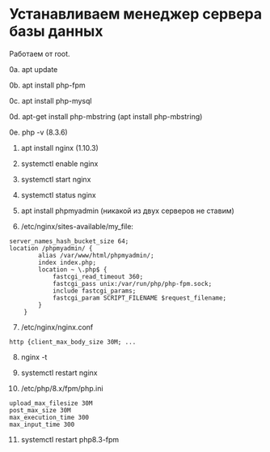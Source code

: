 # Устанавливаем менеджер сервера базы данных
Работаем от root.

0a. apt update

0b. apt install php-fpm

0c. apt install php-mysql

0d. apt-get install php-mbstring (apt install php-mbstring)

0e. php -v (8.3.6)

1. apt install nginx (1.10.3)

2. systemctl enable nginx

3. systemctl start nginx

4. systemctl status nginx

5. apt install phpmyadmin (никакой из двух серверов не ставим)

6. /etc/nginx/sites-available/my_file:

```
server_names_hash_bucket_size 64;
location /phpmyadmin/ {
        alias /var/www/html/phpmyadmin/;
        index index.php;
        location ~ \.php$ {
            fastcgi_read_timeout 360;
            fastcgi_pass unix:/var/run/php/php-fpm.sock;
            include fastcgi_params;
            fastcgi_param SCRIPT_FILENAME $request_filename;
        }
    }
```

7. /etc/nginx/nginx.conf

```
http {client_max_body_size 30M; ...
```

8. nginx -t

9. systemctl restart nginx

10. /etc/php/8.x/fpm/php.ini

```
upload_max_filesize 30M
post_max_size 30M
max_execution_time 300
max_input_time 300
```

11. systemctl restart php8.3-fpm
